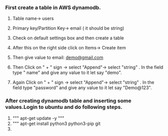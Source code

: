 ### First create a table in AWS dynamodb.
  1) Table name-> users
  
  2) Primary key/Partition Key-> email ( it should be string)
  3) Check on default settings box and then create a table
  4) After this on the right side click on Items-> Create item
  5) Then give value to email: demo@gmail.com
  6) Then Click on " + " sign -> select "Append"-> select "string" . In the field type " name" and give any value to it let say "demo".
  7) Again Click on " + " sign -> select "Append"-> select "string" . In the field type "password" and give any value to it let say "Demo@123".
  
### After creating dynamodb table and inserting some values.Login to ubuntu and do following steps.
  1) """ apt-get update -y """
  2) """ apt-get install python3 python3-pip git
  3) 


